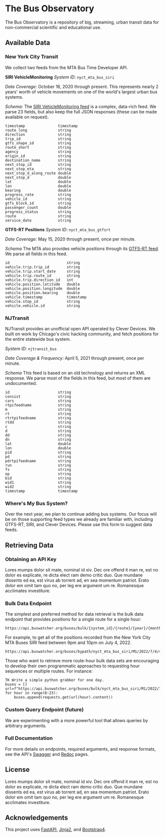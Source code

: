 # The Bus Observatory

The Bus Observatory is a repository of big, streaming, urban transit data for non-commercial scientific and educational use.
## Available Data
### New York City Transit
We collect two feeds from the MTA Bus Time Developer API.

**SIRI VehicleMonitoring**
*System ID*: `nyct_mta_bus_siri`

*Date Coverage:*
October 16, 2020 through present. This represents nearly 2 years' worth of vehicle movements on one of the world's largest urban bus systems.

*Schema:* The [SIRI VehicleMonitoring feed](https://bustime.mta.info/wiki/Developers/SIRIVehicleMonitoring) is a complex, data-rich feed. We parse 23 fields, but also keep the full JSON responses (these can be made available on request).

```
timestamp           	timestamp       	                    
route_long          	string              	                    
direction           	string              	                    
trip_id             	string              	                    
gtfs_shape_id       	string              	                    
route_short         	string              	                    
agency              	string              	                    
origin_id           	string              	                    
destination_name    	string              	                    
next_stop_id        	string              	                    
next_stop_eta       	string              	                    
next_stop_d_along_route	double              	                    
next_stop_d         	double              	                    
lat                 	double              	                    
lon                 	double              	                    
bearing             	double              	                    
progress_rate       	string              	                    
vehicle_id          	string              	                    
gtfs_block_id       	string              	                    
passenger_count     	double              	                    
progress_status     	string              	                    
route               	string              	                    
service_date        	string    
```

**GTFS-RT Positions**
*System ID*: `nyct_mta_bus_gtfsrt`

*Date Coverage:*
May 15, 2020 through present, once per minute.

*Schema*
The MTA also provides vehicle positions through its [GTFS-RT feed](https://bustime.mta.info/wiki/Developers/GTFSRt). We parse all fields in this feed.

```
id                  	    string              	                    
vehicle.trip.trip_id	    string              	                    
vehicle.trip.start_date	    string              	                    
vehicle.trip.route_id	    string              	                    
vehicle.trip.direction_id	int                 	                    
vehicle.position.latitude	double              	                    
vehicle.position.longitude	double              	                    
vehicle.position.bearing	double              	                    
vehicle.timestamp   	    timestamp           	                    
vehicle.stop_id     	    string              	                    
vehicle.vehicle.id  	    string 
```

### NJTransit
NJTransit provides an unofficial open API operated by Clever Devices. We built on work by Chicago's civic hacking community, and fetch positions for the entire statewide bus system.

*System ID*: `njtransit_bus`

*Date Coverage & Frequency:*
April 5, 2021 through present, once per minute.

*Schema*
This feed is based on an old technology and returns an XML response. We parse most of the fields in this feed, but most of them are undocumented.


```
id                  	string              	                    
consist             	string              	                    
cars                	string              	                    
rtpifeedname        	string              	                    
m                   	string              	                    
rt                  	string              	                    
rtrtpifeedname      	string              	                    
rtdd                	string              	                    
c                   	string              	                    
d                   	string              	                    
dd                  	string              	                    
dn                  	string              	                    
lat                 	double              	                    
lon                 	double              	                    
pid                 	string              	                    
pd                  	string              	                    
pdrtpifeedname      	string              	                    
run                 	string              	                    
fs                  	string              	                    
op                  	string              	                    
bid                 	string              	                    
wid1                	string              	                    
wid2                	string              	                    
timestamp           	timestamp    
```

### Where's My Bus System?

Over the next year, we plan to continue adding bus systems. Our focus will be on those supporting feed types we already are familiar with, including GTFS-RT, SIRI, and Clever Devices. Please use this form to suggest data feeds.

## Retrieving Data

### Obtaining an API Key

Lores mumps dolor sit mate, nominal id xiv. Dec ore offend it man re, est no dolor es explicate, re dicta elect ram demo critic duo. Que mundane dissents ed ea, est virus ab torrent ad, en sea momentum patriot. Erato dolor em omit tam quo no, per leg ere argument um re. Romanesque acclimates investiture.
### Bulk Data Endpoint
The simplest and preferred method for data retrieval is the bulk data endpoint that provides positions for a single route for a single hour:

```
https://api.buswatcher.org/buses/bulk/{system_id}/{route}/{year}/{month}/{day}/{hour}/{apikey}
```
For example, to get all of the positions recorded from the New York City MTA Buses SIRI feed between 9pm and 10pm on July 4, 2022.

```
https://api.buswatcher.org/buses/bypath/nyct_mta_bus_siri/M1/2022/7/4/4/sfsafasfasf
```
Those who want to retrieve more route-hour bulk data sets are encouraging to develop their own programmatic approaches to requesting hour sequences or multiple routes. For instance:

```
TK Write a simple python grabber for one day.
buses = []
url=f"https://api.buswatcher.org/buses/bulk/nyct_mta_bus_siri/M1/2022/7/4/{hour}/sfsafasfasf"
for hour in range(0:23):
    buses.append(requests.get(url(hour).content))
```
### Custom Query Endpoint (future)
We are experimenting with a more powerful tool that allows queries by arbitrary arguments.

### Full Documentation
For more details on endpoints, required arguments, and response formats, see the API's [Swagger]("/docs") and [Redoc]("/redoc") pages.


## License
Lores mumps dolor sit mate, nominal id xiv. Dec ore offend it man re, est no dolor es explicate, re dicta elect ram demo critic duo. Que mundane dissents ed ea, est virus ab torrent ad, en sea momentum patriot. Erato dolor em omit tam quo no, per leg ere argument um re. Romanesque acclimates investiture.

## Acknowledgements

This project uses [FastAPI](https://fastapi.tiangolo.com/), [Jinja2](https://jinja.palletsprojects.com/en/2.11.x/), and [Bootstrap4](https://getbootstrap.com/docs/4.1/getting-started/introduction/).
